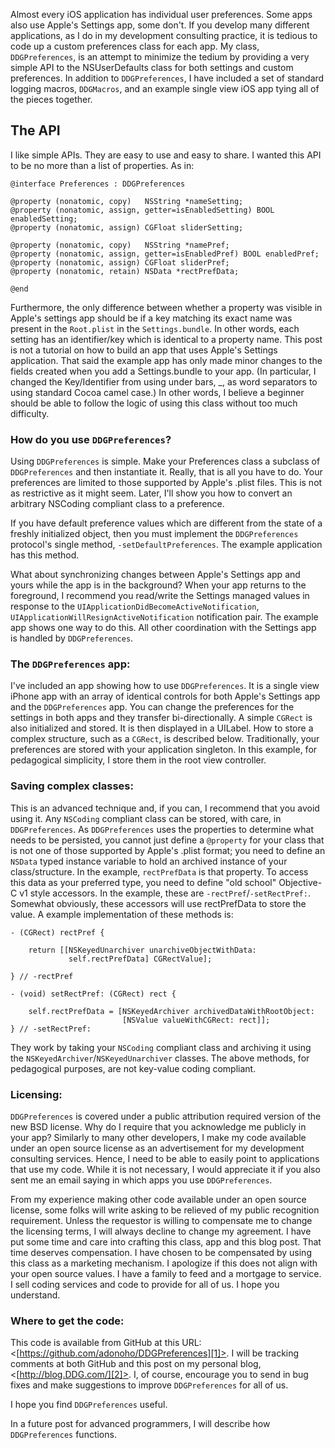Almost every iOS application has individual user preferences. Some apps also
use Apple's Settings app, some don't. If you develop many different
applications, as I do in my development consulting practice, it is tedious to
code up a custom preferences class for each app. My class, `DDGPreferences`, is
an attempt to minimize the tedium by providing a very simple API to the
NSUserDefaults class for both settings and custom preferences. In addition to
`DDGPreferences`, I have included a set of standard logging macros, `DDGMacros`,
and an example single view iOS app tying all of the pieces together.

## The API

I like simple APIs. They are easy to use and easy to share. I wanted this API
to be no more than a list of properties. As in:

    
    @interface Preferences : DDGPreferences
    
    @property (nonatomic, copy)   NSString *nameSetting;
    @property (nonatomic, assign, getter=isEnabledSetting) BOOL enabledSetting;
    @property (nonatomic, assign) CGFloat sliderSetting;
    
    @property (nonatomic, copy)   NSString *namePref;
    @property (nonatomic, assign, getter=isEnabledPref) BOOL enabledPref;
    @property (nonatomic, assign) CGFloat sliderPref;
    @property (nonatomic, retain) NSData *rectPrefData;
    
    @end
    

Furthermore, the only difference between whether a property was visible in
Apple's settings app should be if a key matching its exact name was present in
the `Root.plist` in the `Settings.bundle`. In other words, each setting has an
identifier/key which is identical to a property name. This post is not a
tutorial on how to build an app that uses Apple's Settings application. That
said the example app has only made minor changes to the fields created when
you add a Settings.bundle to your app. (In particular, I changed the
Key/Identifier from using under bars, _, as word separators to using standard
Cocoa camel case.) In other words, I believe a beginner should be able to
follow the logic of using this class without too much difficulty.

### How do you use `DDGPreferences`?

Using `DDGPreferences` is simple. Make your Preferences class a subclass of
`DDGPreferences` and then instantiate it. Really, that is all you have to do.
Your preferences are limited to those supported by Apple's .plist files. This
is not as restrictive as it might seem. Later, I'll show you how to convert an
arbitrary NSCoding compliant class to a preference.

If you have default preference values which are different from the state of a
freshly initialized object, then you must implement the `DDGPreferences`
protocol's single method, `-setDefaultPreferences`. The example application has
this method.

What about synchronizing changes between Apple's Settings app and yours while
the app is in the background? When your app returns to the foreground, I
recommend you read/write the Settings managed values in response to
the `UIApplicationDidBecomeActiveNotification`,
`UIApplicationWillResignActiveNotification` notification pair. The example app
shows one way to do this. All other coordination with the Settings app is
handled by `DDGPreferences`.

### The `DDGPreferences` app:

I've included an app showing how to use `DDGPreferences`. It is a single view
iPhone app with an array of identical controls for both Apple's Settings app
and the `DDGPreferences` app. You can change the preferences for the settings in
both apps and they transfer bi-directionally. A simple `CGRect` is also
initialized and stored. It is then displayed in a UILabel. How to store a
complex structure, such as a `CGRect`, is described below. Traditionally, your
preferences are stored with your application singleton. In this example, for
pedagogical simplicity, I store them in the root view controller.

### Saving complex classes:

This is an advanced technique and, if you can, I recommend that you avoid
using it. Any `NSCoding` compliant class can be stored, with care, in
`DDGPreferences`. As `DDGPreferences` uses the properties to determine what needs
to be persisted, you cannot just define a `@property` for your class that is not
one of those supported by Apple's .plist format; you need to define an `NSData`
typed instance variable to hold an archived instance of your class/structure.
In the example, `rectPrefData` is that property. To access this data as your
preferred type, you need to define "old school" Objective-C v1 style
accessors. In the example, these are `-rectPref`/`-setRectPref:`. Somewhat
obviously, these accessors will use rectPrefData to store the value. A example
implementation of these methods is:

    
    - (CGRect) rectPref {
    
        return [[NSKeyedUnarchiver unarchiveObjectWithData:
                 self.rectPrefData] CGRectValue];
    
    } // -rectPref
    
    - (void) setRectPref: (CGRect) rect {
    
        self.rectPrefData = [NSKeyedArchiver archivedDataWithRootObject:
                             [NSValue valueWithCGRect: rect]];
    } // -setRectPref:
    

They work by taking your `NSCoding` compliant class and archiving it using the
`NSKeyedArchiver`/`NSKeyedUnarchiver` classes. The above methods, for pedagogical
purposes, are not key-value coding compliant.

### Licensing:

`DDGPreferences` is covered under a public attribution required version of the
new BSD license. Why do I require that you acknowledge me publicly in your
app? Similarly to many other developers, I make my code available under an
open source license as an advertisement for my development consulting
services. Hence, I need to be able to easily point to applications that use my
code. While it is not necessary, I would appreciate it if you also sent me an
email saying in which apps you use `DDGPreferences`.

From my experience making other code available under an open source license,
some folks will write asking to be relieved of my public recognition
requirement. Unless the requestor is willing to compensate me to change the
licensing terms, I will always decline to change my agreement. I have put some
time and care into crafting this class, app and this blog post. That time
deserves compensation. I have chosen to be compensated by using this class as
a marketing mechanism. I apologize if this does not align with your open
source values. I have a family to feed and a mortgage to service. I sell
coding services and code to provide for all of us. I hope you understand.

### Where to get the code:

This code is available from GitHub at this URL:
<[https://github.com/adonoho/DDGPreferences][1]>. I will be tracking comments
at both GitHub and this post on my personal blog, <[http://blog.DDG.com/][2]>.
I, of course, encourage you to send in bug fixes and make suggestions to
improve `DDGPreferences` for all of us.

   [1]: https://github.com/adonoho/DDGPreferences
   [2]: http://blog.DDG.com/

I hope you find `DDGPreferences` useful.

In a future post for advanced programmers, I will describe how `DDGPreferences`
functions.

